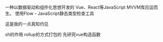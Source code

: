 一种以数据驱动和组件化思想开发的 Vue、React等JavaScript MVVM库应运而生。
使用Flow - JavaScript静态类型检查工具

这是我的一点真知灼见

sh的作用
rollup的方式打包的
先研究vue构造函数